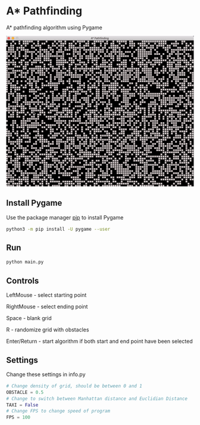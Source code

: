 # A* Pathfinding

A* pathfinding algorithm using Pygame

![](.pathfinding.gif)

## Install Pygame

Use the package manager [pip](https://pip.pypa.io/en/stable/) to install Pygame

```bash
python3 -m pip install -U pygame --user
```

## Run
```bash
python main.py
```
## Controls

LeftMouse - select starting point

RightMouse - select ending point

Space - blank grid

R - randomize grid with obstacles

Enter/Return - start algorithm if both start and end point have been selected
## Settings
Change these settings in info.py
```python
# Change density of grid, should be between 0 and 1
OBSTACLE = 0.5
# Change to switch between Manhattan distance and Euclidian Distance
TAXI = False
# Change FPS to change speed of program
FPS = 100
```
